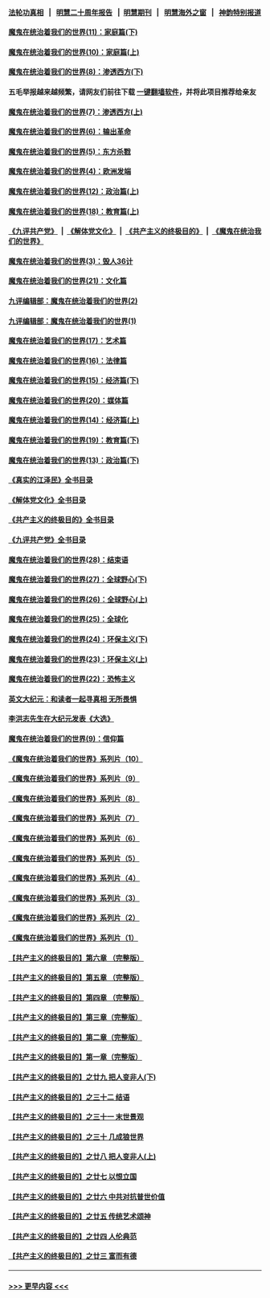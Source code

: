 #### [法轮功真相](https://github.com/gfw-breaker/truth/blob/master/README.md?t=0) &nbsp;&nbsp;|&nbsp;&nbsp; [明慧二十周年报告](https://github.com/gfw-breaker/mh-reports/blob/master/README.md?t=0) &nbsp;&nbsp;|&nbsp;&nbsp;[明慧期刊](https://github.com/gfw-breaker/mh-qikan) &nbsp;&nbsp;|&nbsp;&nbsp; [明慧海外之窗](https://github.com/gfw-breaker/mh-news/blob/master/README.md?t=0) &nbsp;&nbsp;|&nbsp;&nbsp; [神韵特别报道](https://github.com/gfw-breaker/mh-news/blob/master/shenyun.md?t=0)
#### [魔鬼在统治着我们的世界(11)：家庭篇(下)](../pages/nsc422/n10440961.md?t=12081601) 
#### [魔鬼在统治着我们的世界(10)：家庭篇(上)](../pages/nsc422/n10435448.md?t=12081601) 
#### [魔鬼在统治着我们的世界(8)：渗透西方(下)](../pages/nsc422/n10429603.md?t=12081601) 
#### 五毛举报越来越频繁，请网友们前往下载 [一键翻墙软件](https://github.com/gfw-breaker/ssr-accounts)，并将此项目推荐给亲友
#### [魔鬼在统治着我们的世界(7)：渗透西方(上)](../pages/nsc422/n10426013.md?t=12081601) 
#### [魔鬼在统治着我们的世界(6)：输出革命](../pages/nsc422/n10421536.md?t=12081601) 
#### [魔鬼在统治着我们的世界(5)：东方杀戮](../pages/nsc422/n10417707.md?t=12081601) 
#### [魔鬼在统治着我们的世界(4)：欧洲发端](../pages/nsc422/n10414890.md?t=12081601) 
#### [魔鬼在统治着我们的世界(12)：政治篇(上)](../pages/nsc422/n10444576.md?t=12081601) 
#### [魔鬼在统治着我们的世界(18)：教育篇(上)](../pages/nsc422/n10526970.md?t=12081601) 
#### [《九评共产党》](https://github.com/begood0513/9ping.md/blob/master/README.md) &nbsp;|&nbsp; [《解体党文化》](../../../../jtdwh.md/blob/master/README.md)  &nbsp;|&nbsp; [《共产主义的终极目的》](../../../../gczydzjmd.md/blob/master/README.md) &nbsp;|&nbsp; [《魔鬼在统治我们的世界》](../../../../mgztzwmdsj.md/blob/master/README.md) 
#### [魔鬼在统治着我们的世界(3)：毁人36计](../pages/nsc422/n10411583.md?t=12081601) 
#### [魔鬼在统治着我们的世界(21)：文化篇](../pages/nsc422/n10597706.md?t=12081601) 
#### [九评编辑部：魔鬼在统治着我们的世界(2)](../pages/nsc422/n10410036.md?t=12081601) 
#### [九评编辑部：魔鬼在统治着我们的世界(1)](../pages/nsc422/n10406825.md?t=12081601) 
#### [魔鬼在统治着我们的世界(17)：艺术篇](../pages/nsc422/n10499093.md?t=12081601) 
#### [魔鬼在统治着我们的世界(16)：法律篇](../pages/nsc422/n10485969.md?t=12081601) 
#### [魔鬼在统治着我们的世界(15)：经济篇(下)](../pages/nsc422/n10469975.md?t=12081601) 
#### [魔鬼在统治着我们的世界(20)：媒体篇](../pages/nsc422/n10586579.md?t=12081601) 
#### [魔鬼在统治着我们的世界(14)：经济篇(上)](../pages/nsc422/n10457370.md?t=12081601) 
#### [魔鬼在统治着我们的世界(19)：教育篇(下)](../pages/nsc422/n10564808.md?t=12081601) 
#### [魔鬼在统治着我们的世界(13)：政治篇(下)](../pages/nsc422/n10448270.md?t=12081601) 
#### [《真实的江泽民》全书目录](../pages/nsc422/n13721399.md?t=12081601) 
#### [《解体党文化》全书目录](../pages/nsc422/n13721157.md?t=12081601) 
#### [《共产主义的终极目的》全书目录](../pages/nsc422/n13721048.md?t=12081601) 
#### [《九评共产党》全书目录](../pages/nsc422/n13708085.md?t=12081601) 
#### [魔鬼在统治着我们的世界(28)：结束语](../pages/nsc422/n10936246.md?t=12081601) 
#### [魔鬼在统治着我们的世界(27)：全球野心(下)](../pages/nsc422/n10928319.md?t=12081601) 
#### [魔鬼在统治着我们的世界(26)：全球野心(上)](../pages/nsc422/n10900318.md?t=12081601) 
#### [魔鬼在统治着我们的世界(25)：全球化](../pages/nsc422/n10788205.md?t=12081601) 
#### [魔鬼在统治着我们的世界(24)：环保主义(下)](../pages/nsc422/n10695307.md?t=12081601) 
#### [魔鬼在统治着我们的世界(23)：环保主义(上)](../pages/nsc422/n10688613.md?t=12081601) 
#### [魔鬼在统治着我们的世界(22)：恐怖主义](../pages/nsc422/n10614727.md?t=12081601) 
#### [英文大纪元：和读者一起寻真相 无所畏惧](../pages/nsc422/n12542027.md?t=12081601) 
#### [李洪志先生在大纪元发表《大选》](../pages/nsc422/n12534746.md?t=12081601) 
#### [魔鬼在统治着我们的世界(9)：信仰篇](../pages/nsc422/n10432159.md?t=12081601) 
#### [《魔鬼在统治着我们的世界》系列片（10）](../pages/nsc422/n12292670.md?t=12081601) 
#### [《魔鬼在统治着我们的世界》系列片（9）](../pages/nsc422/n12290859.md?t=12081601) 
#### [《魔鬼在统治着我们的世界》系列片（8）](../pages/nsc422/n12287445.md?t=12081601) 
#### [《魔鬼在统治着我们的世界》系列片（7）](../pages/nsc422/n12283425.md?t=12081601) 
#### [《魔鬼在统治着我们的世界》系列片（6）](../pages/nsc422/n12282314.md?t=12081601) 
#### [《魔鬼在统治着我们的世界》系列片（5）](../pages/nsc422/n12281419.md?t=12081601) 
#### [《魔鬼在统治着我们的世界》系列片（4）](../pages/nsc422/n12274024.md?t=12081601) 
#### [《魔鬼在统治着我们的世界》系列片（3）](../pages/nsc422/n12271322.md?t=12081601) 
#### [《魔鬼在统治着我们的世界》系列片（2）](../pages/nsc422/n12269049.md?t=12081601) 
#### [《魔鬼在统治着我们的世界》系列片（1）](../pages/nsc422/n12267575.md?t=12081601) 
#### [【共产主义的终极目的】第六章 （完整版）](../pages/nsc422/n11428913.md?t=12081601) 
#### [【共产主义的终极目的】第五章 （完整版）](../pages/nsc422/n11428912.md?t=12081601) 
#### [【共产主义的终极目的】第四章 （完整版）](../pages/nsc422/n11428907.md?t=12081601) 
#### [【共产主义的终极目的】第三章（完整版）](../pages/nsc422/n11428848.md?t=12081601) 
#### [【共产主义的终极目的】第二章（完整版）](../pages/nsc422/n11428831.md?t=12081601) 
#### [【共产主义的终极目的】第一章（完整版）](../pages/nsc422/n11417651.md?t=12081601) 
#### [【共产主义的终极目的】之廿九 把人变非人(下)](../pages/nsc422/n11344140.md?t=12081601) 
#### [【共产主义的终极目的】之三十二 结语](../pages/nsc422/n11360535.md?t=12081601) 
#### [【共产主义的终极目的】之三十一 末世景观](../pages/nsc422/n11351129.md?t=12081601) 
#### [【共产主义的终极目的】之三十 几成狼世界](../pages/nsc422/n11348280.md?t=12081601) 
#### [【共产主义的终极目的】之廿八 把人变非人(上)](../pages/nsc422/n11340492.md?t=12081601) 
#### [【共产主义的终极目的】之廿七 以恨立国](../pages/nsc422/n11336944.md?t=12081601) 
#### [【共产主义的终极目的】之廿六 中共对抗普世价值](../pages/nsc422/n11324785.md?t=12081601) 
#### [【共产主义的终极目的】之廿五 传统艺术颂神](../pages/nsc422/n11296396.md?t=12081601) 
#### [【共产主义的终极目的】之廿四 人伦典范](../pages/nsc422/n11296397.md?t=12081601) 
#### [【共产主义的终极目的】之廿三 富而有德](../pages/nsc422/n11283598.md?t=12081601) 

----
#### [ >>> 更早内容 <<< ](../indexes/nsc422-earlier.md)
